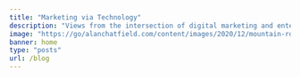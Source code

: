 ```yaml
---
title: "Marketing via Technology"
description: "Views from the intersection of digital marketing and enterprise technology"
image: "https://go/alanchatfield.com/content/images/2020/12/mountain-road-1556177_rgb-1.jpg"
banner: home
type: "posts"
url: /blog
---
```

